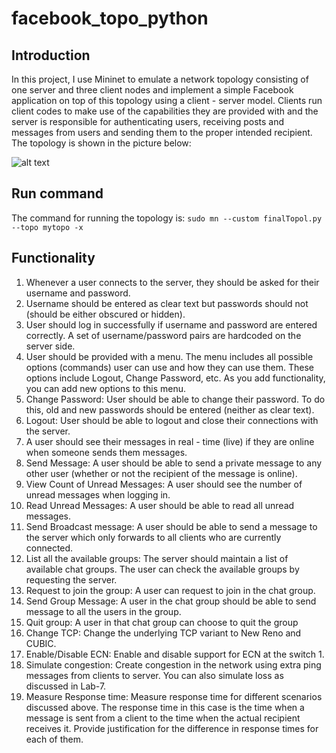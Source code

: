 # facebook_topo_python
## Introduction
  In this project, I use Mininet to emulate a network topology consisting of one server and
three client nodes and implement a simple Facebook application on top of this topology using a
client - server model. Clients run client codes to make use of the capabilities they are provided
with and the server is responsible for authenticating users, receiving posts and messages from
users and sending them to the proper intended recipient. The topology is shown in the picture below:

![alt text](https://github.com/jthak002/fb-python/blob/master/topol.png)

## Run command
 The command for running the topology is: 
 ```sudo mn --custom finalTopol.py --topo mytopo -x```
## Functionality
1. Whenever a user connects to the server, they should be asked for their username and
password.
2. Username should be entered as clear text but passwords should not (should be either
obscured or hidden).
3. User should log in successfully if username and password are entered correctly. A set of
username/password pairs are hardcoded on the server side.
4. User should be provided with a menu. The menu includes all possible options (commands)
user can use and how they can use them. These options include Logout, Change Password,
etc. As you add functionality, you can add new options to this menu.
5. Change Password: User should be able to change their password. To do this, old and new
passwords should be entered (neither as clear text).
6. Logout: User should be able to logout and close their connections with the server.
7. A user should see their messages in real - time (live) if they are online when someone
sends them messages. 
8. Send Message: A user should be able to send a private message to any other user
(whether or not the recipient of the message is online).
9. View Count of Unread Messages: A user should see the number of unread messages when
logging in.
10. Read Unread Messages: A user should be able to read all unread messages.
11. Send Broadcast message: A user should be able to send a message to the server which
only forwards to all clients who are currently connected.
12. List all the available groups: The server should maintain a list of available chat groups. The
user can check the available groups by requesting the server.
13. Request to join the group: A user can request to join in the chat group.
14. Send Group Message: A user in the chat group should be able to send message to all the
users in the group.
15. Quit group: A user in that chat group can choose to quit the group
16. Change TCP: Change the underlying TCP variant to New Reno and CUBIC.
17. Enable/Disable ECN: Enable and disable support for ECN at the switch 1.
18. Simulate congestion: Create congestion in the network using extra ping messages from
clients to server. You can also simulate loss as discussed in Lab-7.
19. Measure Response time: Measure response time for different scenarios discussed above.
The response time in this case is the time when a message is sent from a client to the time
when the actual recipient receives it. Provide justification for the difference in response
times for each of them.
